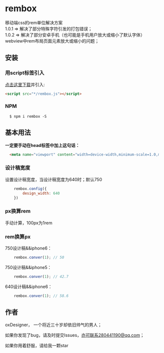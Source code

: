 # rembox
移动端css的rem单位解决方案
<br>
1.0.1 => 解决了部分特殊字符引发的打包错误；
<br>
1.0.2 => 解决了部分安卓手机（也可能是手机用户放大或缩小了默认字体）webview中rem布局页面元素放大或缩小的问题；


## 安装


### 用script标签引入

[点击这里下载](https://github.com/oxDesigner/rembox/blob/master/rembox.js)并引入:


``` html
<script src="*/rembox.js"></script>
```


### NPM
```
  $ npm i rembox -S
```


## 基本用法


**一定要手动在head标签中加上这句话：**

```html
  <meta name="viewport" content="width=device-width,minimum-scale=1.0,maximum-scale=1.0,user-scalable=no">
```

### 设计稿宽度

设置设计稿宽度，当设计稿宽度为640时；默认750

```javascript
	rembox.config({
		design_width: 640
	})
```

### px换算rem

手动计算，100px为1rem

### rem换算px

750设计稿&&iphone6：

```javascript
	rembox.conver(1); // 50
```

750设计稿&&iphone5：

```javascript
	rembox.conver(1); // 42.7
```

640设计稿&&iphone6：

```javascript
	rembox.conver(1); // 58.6
```

## 作者
  
  oxDesigner， 一个将近三十岁却依旧帅气的男人；
  
  如果你发现了bug，请及时提交Issues，亦可联系280441190@qq.com；
  
  如果你用着舒服，请给我一颗star